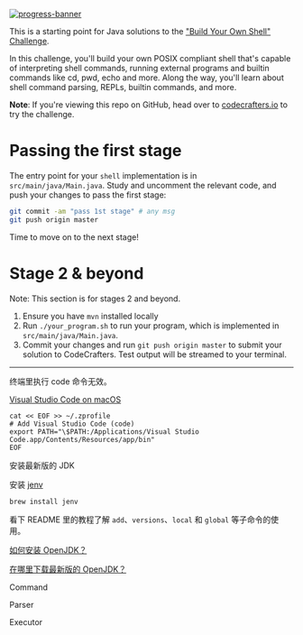 [![progress-banner](https://backend.codecrafters.io/progress/shell/ba7057dc-4df7-4f8e-a98f-98d75445b66f)](https://app.codecrafters.io/users/codecrafters-bot?r=2qF)

This is a starting point for Java solutions to the
["Build Your Own Shell" Challenge](https://app.codecrafters.io/courses/shell/overview).

In this challenge, you'll build your own POSIX compliant shell that's capable of
interpreting shell commands, running external programs and builtin commands like
cd, pwd, echo and more. Along the way, you'll learn about shell command parsing,
REPLs, builtin commands, and more.

**Note**: If you're viewing this repo on GitHub, head over to
[codecrafters.io](https://codecrafters.io) to try the challenge.

# Passing the first stage

The entry point for your `shell` implementation is in `src/main/java/Main.java`.
Study and uncomment the relevant code, and push your changes to pass the first
stage:

```sh
git commit -am "pass 1st stage" # any msg
git push origin master
```

Time to move on to the next stage!

# Stage 2 & beyond

Note: This section is for stages 2 and beyond.

1. Ensure you have `mvn` installed locally
1. Run `./your_program.sh` to run your program, which is implemented in
   `src/main/java/Main.java`.
1. Commit your changes and run `git push origin master` to submit your solution
   to CodeCrafters. Test output will be streamed to your terminal.


---

终端里执行 code 命令无效。

[Visual Studio Code on macOS](https://code.visualstudio.com/docs/setup/mac)
```shell
cat << EOF >> ~/.zprofile
# Add Visual Studio Code (code)
export PATH="\$PATH:/Applications/Visual Studio Code.app/Contents/Resources/app/bin"
EOF
```


安装最新版的 JDK

安装 [jenv](https://github.com/jenv/jenv)

```shell
brew install jenv
```

看下 README 里的教程了解 `add`、`versions`、`local` 和 `global` 等子命令的使用。

[如何安装 OpenJDK？](https://openjdk.org/install/)

[在哪里下载最新版的 OpenJDK？](https://jdk.java.net/23/)


Command

Parser

Executor


```mermaid




```